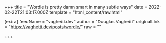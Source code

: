 
+++
title = "Wordle is pretty damn smart in many subtle ways"
date = 2022-02-22T21:03:17.000Z
template = "html_content/raw.html"

[extra]
feedName = "vaghetti.dev"
author = "Douglas Vaghetti"
originalLink = "https://vaghetti.dev/posts/wordle/"
raw = ""

+++

